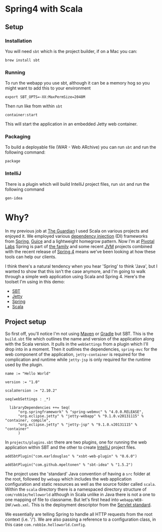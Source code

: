# Spring4 with Scala

## Setup

### Installation

You will need `sbt` which is the project builder, if on a Mac you can:

    brew install sbt

### Running

To run the webapp you use sbt, although it can be a memory hog so you might want to add this to your environment

    export SBT_OPTS=-XX:MaxPermSize=2048M

Then run like from within `sbt`

    container:start

This will start the application in an embedded Jetty web container.

### Packaging

To build a deployable file (WAR - Web ARchive) you can run `sbt` and run the following command:

    package

### IntelliJ

There is a plugin which will build IntelliJ project files, run `sbt` and run the following command

    gen-idea

# Why?

In my previous job at [The Guardian](http://www.guardian.co.uk) I used Scala on various projects and enjoyed it. We employed various [dependency injection](http://en.wikipedia.org/wiki/Dependency_injection) (DI) frameworks from [Spring](http://spring.io), [Guice](http://code.google.com/p/google-guice/) and a lightweight homegrow pattern. Now I'm at [Pivotal Labs](http://www.pivotallabs.com) Spring is part of [the family](http://www.gopivotal.com) and some recent [JVM](http://en.wikipedia.org/wiki/Java_virtual_machine) projects combined with the recent release of [Spring 4](http://spring.io/blog/2013/12/12/announcing-spring-framework-4-0-ga-release) means we've been looking at how these tools can help our clients.

I think there's a natural tendency when you hear 'Spring' to think 'Java', but I wanted to show that this isn't the case anymore, and I'm going to walk through a simple web application using Scala and Spring 4. Here's the toolset I'm using in this demo:

* [SBT](http://www.scala-sbt.org/)
* [Jetty](http://www.eclipse.org/jetty/)
* [Spring](http://spring.io)
* [Scala](http://www.scala-lang.org/)

## Project setup

So first off, you'll notice I'm not using [Maven](http://maven.apache.org/) or [Gradle](http://www.gradle.org/) but SBT. This is the `build.sbt` file which outlines the name and version of the application along with the Scala version. It pulls in the `webSettings` from a plugin which I'll drop into in a moment. Then it outlines the dependencies, `spring-mvc` for the web component of the application, `jetty-container` is required for the complication and runtime while `jetty-jsp` is only required for the runtime used by the plugin. 


    name := "Hello World"

    version := "1.0"

    scalaVersion := "2.10.2"

    seq(webSettings : _*)

      libraryDependencies ++= Seq(
          "org.springframework" % "spring-webmvc" % "4.0.0.RELEASE",
          "org.eclipse.jetty" % "jetty-webapp" % "9.1.0.v20131115" % "container, compile",
          "org.eclipse.jetty" % "jetty-jsp" % "9.1.0.v20131115" % "container"
          )

In `projects/plugins.sbt` there are two plugins, one for running the web application within SBT and the other to create [IntelliJ](http://www.jetbrains.com/idea/) project files.

    addSbtPlugin("com.earldouglas" % "xsbt-web-plugin" % "0.6.0")

    addSbtPlugin("com.github.mpeltonen" % "sbt-idea" % "1.5.2")

The project uses the 'standard' Java convention of having a `src` folder at the root, followed by `webapp` which includes the web application configuration and static resources as well as the source folder called `scala`. Within the `scala` directory there is a namespaced directory structure of `com/robb1e/helloworld` although in Scala unlike in Java there is not a one to one mapping of file to classname. But let's first head into `webapp/WEB-INF/web.xml`. This is the deployment descriptor from the [Servlet standard](http://en.wikipedia.org/wiki/Java_Servlet). 

We essentially are telling Spring to handle all HTTP requests from the root context (i.e. '/'). We are also passing a reference to a configuration class, in this case `com.robb1e.helloworld.Config`. 






